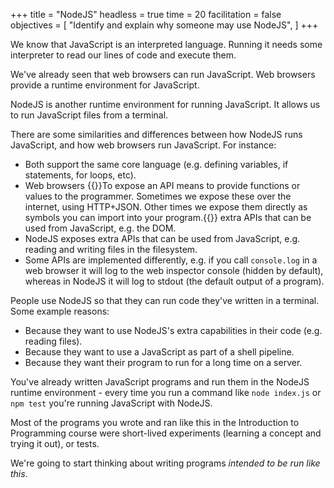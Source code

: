 +++
title = "NodeJS"
headless = true
time = 20
facilitation = false
objectives = [
    "Identify and explain why someone may use NodeJS",
]
+++

We know that JavaScript is an interpreted language. Running it needs some interpreter to read our lines of code and execute them.

We've already seen that web browsers can run JavaScript. Web browsers provide a runtime environment for JavaScript. 

NodeJS is another runtime environment for running JavaScript. It allows us to run JavaScript files from a terminal.

There are some similarities and differences between how NodeJS runs JavaScript, and how web browsers run JavaScript. For instance:
* Both support the same core language (e.g. defining variables, if statements, for loops, etc).
* Web browsers {{<tooltip title="expose">}}To expose an API means to provide functions or values to the programmer. Sometimes we expose these over the internet, using HTTP+JSON. Other times we expose them directly as symbols you can import into your program.{{</tooltip>}} extra APIs that can be used from JavaScript, e.g. the DOM.
* NodeJS exposes extra APIs that can be used from JavaScript, e.g. reading and writing files in the filesystem.
* Some APIs are implemented differently, e.g. if you call `console.log` in a web browser it will log to the web inspector console (hidden by default), whereas in NodeJS it will log to stdout (the default output of a program).

People use NodeJS so that they can run code they've written in a terminal. Some example reasons:
* Because they want to use NodeJS's extra capabilities in their code (e.g. reading files).
* Because they want to use a JavaScript as part of a shell pipeline.
* Because they want their program to run for a long time on a server.

You've already written JavaScript programs and run them in the NodeJS runtime environment - every time you run a command like `node index.js` or `npm test` you're running JavaScript with NodeJS.

Most of the programs you wrote and ran like this in the Introduction to Programming course were short-lived experiments (learning a concept and trying it out), or tests.

We're going to start thinking about writing programs _intended to be run like this_.
